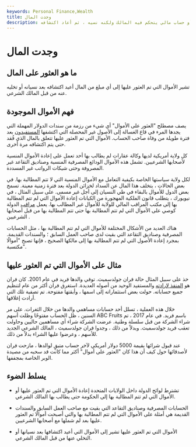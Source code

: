 ```yaml
---
keywords: Personal Finance,Wealth
title: وجدت المال
description: الأموال التي تم العثور عليها عبارة عن مبلغ نقدي أو حساب مالي يتحكم فيه المالك ولكنه نسيه ، ثم أعاد اكتشافه.
---
```


# وجدت المال
## ما هو العثور على المال

تشير الأموال التي تم العثور عليها إلى أي مبلغ من المال أعيد اكتشافه بعد نسيانه أو تخليه عنه من قبل المالك الشرعي.

## فهم الأموال الموجودة

يصف مصطلح "العثور على الأموال" أي شيء من رزمة من سندات الدولار المهملة التي يجدها المرء في قاع الغسالة إلى الأصول غير المحصلة التي اكتشفها [المستفيدون](/beneficiary) بعد فترة طويلة من وفاة صاحب الحساب. الأموال التي تم العثور عليها تتعلق بالمال الذي فُقد حتى يتم اكتشافه مرة أخرى.

كل ولاية أمريكية لديها وكالة عقارات لم يطالب بها أحد تعمل على إعادة الأموال المنسية لأصحابها الشرعيين. تشمل هذه الأموال الودائع المصرفية المنسية وصناديق التقاعد غير المصروفة وحتى شيكات الرواتب غير المسددة.

لكل ولاية سياستها الخاصة بكيفية التعامل مع الأموال المنسية التي لا تتم المطالبة بها. في بعض الحالات ، يتخلف هذا المال عن السداد لخزائن الدولة بعد فترة زمنية معينة. تسمح بعض الدول للأموال بالبقاء في طي النسيان إلى أجل غير مسمى. على سبيل المثال ، في نيويورك ، يتطلب قانون الملكية المهجورة من الكيانات إعادة الأموال التي لم تتم المطالبة بها إلى مكتب المراقب المالي للولاية للأموال غير المطالب بها. يعمل [مراقب](/comptroller) الدولة كوصي على الأموال التي لم تتم المطالبة بها حتى تتم المطالبة بها من قبل أصحابها الشرعيين .

هناك العديد من الأشكال المختلفة للأموال التي لم تتم المطالبة بها ، مثل الحسابات المصرفية وصناديق التقاعد التي بقيت لدى صاحب العمل السابق ؛ والسندات القديمة. بمجرد إعادة الأصول التي لم تتم المطالبة بها إلى مالكها الصحيح ، فإنها تصبح "أموالًا مكتسبة".

## مثال على الأموال التي تم العثور عليها

خذ على سبيل المثال حالة فران جولدسميث. توفي والدها فريد في عام 2001. كان فران هو [المنفذ لإرادته](/executor) والمستفيد الوحيد من أصوله العديدة. استغرق فران أكثر من عام لتنظيم جميع حساباته. حولت بعض استثماراته إلى اسمها ، وأبقتها مفتوحة. تم تصفية تلك التي أرادت إغلاقها.

خلال هذه العملية ، تسلل أحد حسابات مساهمي والدها من خلال الثغرات. على مر السنين ، ظل الحساب مفتوحًا وظلت أسهم ABC Fruits باسم فريد. في عام 2017 ، تم شراء الشركة من قبل سلسلة وطنية. عرضت الشركة شراء أي مساهمين حاليين وحاولت تعقب فريد جولدسميث. وبدلاً من ذلك ، وجدوا فران جولدسميث ، المالك الشرعي الجديد للأسهم ، وعرضوا عليها الشراء بدلاً من ذلك.

عند قبول شرائها بقيمة 5000 دولار أمريكي لآخر حساب متبقٍ لوالدها ، مازحت فران لأصدقائها حول كيف أن هذا كان "العثور على أموال" أكثر مما كانت قد سحبه من مصيدة الوبر الخاصة بمجففها.

## يسلط الضوء

- تشترط لوائح الدولة داخل الولايات المتحدة إعادة الأموال التي تم العثور عليها أو الأموال التي لم تتم المطالبة بها إلى الحكومة حتى يطالب بها المالك الشرعي.

- الحسابات المصرفية وصناديق التقاعد التي بقيت مع صاحب العمل السابق والسندات القديمة هي أمثلة على الأموال التي لم تتم المطالبة بها والتي أصبحت أموالًا تم العثور عليها بعد لم شملها مع أصحابها الشرعيين.

- الأموال التي تم العثور عليها تشير إلى الأموال التي أعيد اكتشافها بعد نسيانها أو التخلي عنها من قبل المالك الشرعي.

